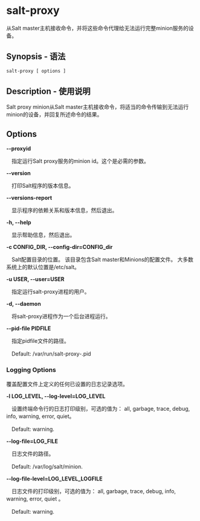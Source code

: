 # salt-proxy

从Salt master主机接收命令，并将这些命令代理给无法运行完整minion服务的设备。

## Synopsis - 语法
```bash
salt-proxy [ options ]
```

## Description - 使用说明

Salt proxy minion从Salt master主机接收命令，将适当的命令传输到无法运行minion的设备，并回复所述命令的结果。

## Options

**--proxyid**

　指定运行Salt proxy服务的minion id。这个是必需的参数。

**--version**

　打印Salt程序的版本信息。

**--versions-report**

　显示程序的依赖关系和版本信息，然后退出。

**-h, --help**

　显示帮助信息，然后退出。

**-c CONFIG_DIR, --config-dir=CONFIG_dir**

　Salt配置目录的位置。 该目录包含Salt master和Minions的配置文件。 大多数系统上的默认位置是/etc/salt。

**-u USER, --user=USER**

　指定运行salt-proxy进程的用户。

**-d, --daemon**

　将salt-proxy进程作为一个后台进程运行。

**--pid-file PIDFILE**

　指定pidfile文件的路径。

　Default: /var/run/salt-proxy-<id>.pid

### Logging Options

覆盖配置文件上定义的任何已设置的日志记录选项。

**-l LOG_LEVEL, --log-level=LOG_LEVEL**

　设置终端命令行的日志打印级别，可选的值为： all, garbage, trace, debug, info, warning, error, quiet。

　Default: warning.

**--log-file=LOG_FILE**

　日志文件的路径。

　Default: /var/log/salt/minion.

**--log-file-level=LOG_LEVEL_LOGFILE**

　日志文件的打印级别，可选的值为： all, garbage, trace, debug, info, warning, error, quiet 。

　Default: warning.
